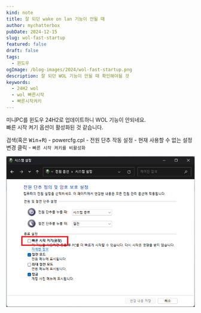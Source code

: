 ```yaml
---
kind: note
title: 잘 되던 wake on lan 기능이 안될 때
author: mychatterbox
pubDate: 2024-12-15
slug: wol-fast-startup
featured: false
draft: false
tags:
  - 윈도우
ogImage: /blog-images/2024/wol-fast-startup.png
description: 잘 되던 WOL 기능이 안될 때 확인해야될 것
keywords:
  - 24H2 wol
  - wol 빠른시작
  - 빠른시작켜키
---
```


미니PC를 윈도우 24H2로 업데이트하니 WOL 기능이 안되네요.  
빠른 시작 켜기 옵션이 활성화된 것 같습니다.  

검색(혹은 <kbd>Win</kbd>+<kbd>R</kbd>) - powercfg.cpl - 전원 단추 작동 설정 - 현재 사용할 수 없는 설정 변경 클릭 - `빠른 시작 켜키를 비활성화`  

![빠른시작켜기](../../assets/blog-images/2024/wol-fast-startup.png)